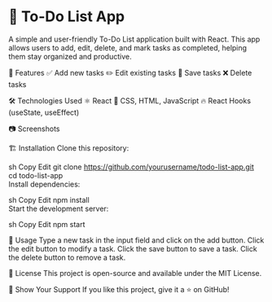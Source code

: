 # 📝 To-Do List App

A simple and user-friendly To-Do List application built with React. This app allows users to add, edit, delete, and mark tasks as completed, helping them stay organized and productive.

🚀 Features
✅ Add new tasks
✏️ Edit existing tasks
💾 Save tasks
❌ Delete tasks

🛠️ Technologies Used
⚛️ React
🎨 CSS, HTML, JavaScript
🔥 React Hooks (useState, useEffect)

📷 Screenshots


🏗️ Installation
Clone this repository:

sh
Copy
Edit
git clone https://github.com/yourusername/todo-list-app.git  
cd todo-list-app  
Install dependencies:

sh
Copy
Edit
npm install  
Start the development server:

sh
Copy
Edit
npm start  

🎯 Usage
Type a new task in the input field and click on the add button.
Click the edit button to modify a task.
Click the save button to save a task.
Click the delete button to remove a task.

📜 License
This project is open-source and available under the MIT License.

🌟 Show Your Support
If you like this project, give it a ⭐ on GitHub!

